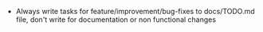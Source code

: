 - Always write tasks for feature/improvement/bug-fixes to docs/TODO.md file, don't write for documentation or non functional changes